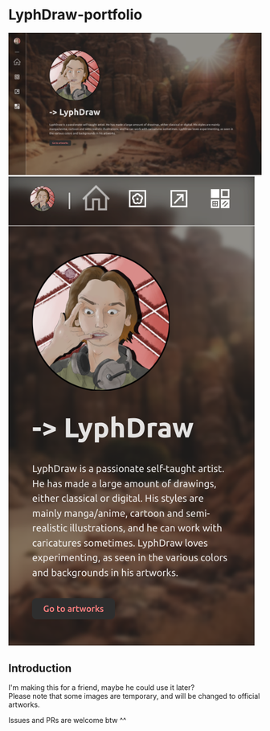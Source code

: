# LyphDraw-portfolio

<img alt="Demo" src="./ignore/Home.png" />
<img alt="Demo2" src="./ignore/Home-mobile.png" />

## Introduction

I'm making this for a friend, maybe he could use it later?   
Please note that some images are temporary, and will be changed to official artworks.

Issues and PRs are welcome btw ^^
